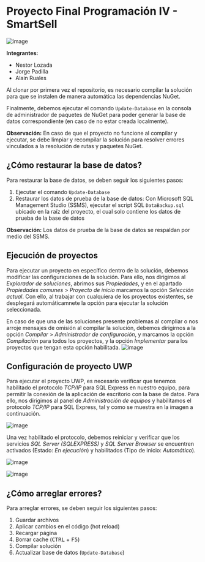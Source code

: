 # Proyecto Final Programación IV - SmartSell

![image](https://user-images.githubusercontent.com/58148764/140632035-c247d70a-5a3a-456a-8a46-a17b6d91b466.png)

**Integrantes:**
- Nestor Lozada
- Jorge Padilla
- Alain Ruales

Al clonar por primera vez el repositorio, es necesario compilar la solución para que se instalen de manera automática las dependencias NuGet.
  
Finalmente, debemos ejecutar el comando `Update-Database` en la consola de administrador de paquetes de NuGet para poder generar la base de datos correspondiente (en caso de no estar creada localmente).

**Observación:** En caso de que el proyecto no funcione al compilar y ejecutar, se debe limpiar y recompilar la solución para resolver errores vinculados a la resolución de rutas y paquetes NuGet.

## ¿Cómo restaurar la base de datos?

Para restaurar la base de datos, se deben seguir los siguientes pasos:

1. Ejecutar el comando `Update-Database`
2. Restaurar los datos de prueba de la base de datos: Con Microsoft SQL Management Studio (SSMS), ejecutar el script SQL `DataBackup.sql` ubicado en la raíz del proyecto, el cual solo contiene los datos de prueba de la base de datos

**Observación:** Los datos de prueba de la base de datos se respaldan por medio del SSMS.

## Ejecución de proyectos

Para ejecutar un proyecto en específico dentro de la solución, debemos modificar las configuraciones de la solución. Para ello, nos dirigimos al *Explorador de soluciones*, abrimos sus *Propiedades*, y en el apartado *Propiedades comunes* > *Proyecto de inicio* marcamos la opción *Selección actual*. Con ello, al trabajar con cualquiera de los proyectos existentes, se desplegará automáticamnete la opción para ejecutar la solución seleccionada.

En caso de que una de las soluciones presente problemas al compliar o nos arroje mensajes de omisión al compilar la solución, debemos dirigirnos a la opción *Compilar* > *Administrador de configuración*, y marcamos la opción *Compilación* para todos los proyectos, y la opción *Implementar* para los proyectos que tengan esta opción habilitada.
![image](https://user-images.githubusercontent.com/58148764/142246833-9b991726-3535-4d7a-b989-7b689cdbf60b.png)

## Configuración de proyecto UWP

Para ejecutar el proyecto UWP, es necesario verificar que tenemos habilitado el protocolo *TCP/IP* para SQL Express en nuestro equipo, para permitir la conexión de la aplicación de escritorio con la base de datos. Para ello, nos dirigimos al panel de *Administración de equipos* y habilitamos el protocolo *TCP/IP* para SQL Express, tal y como se muestra en la imagen a continuación.

![image](https://user-images.githubusercontent.com/58148764/142556391-0747bede-8b83-4b48-bf08-e55073df1723.png)

Una vez habilitado el protocolo, debemos reiniciar y verificar que los servicios *SQL Server (SQLEXPRESS)* y *SQL Server Browser* se encuentren activados (Estado: *En ejecución*) y habilitados (Tipo de inicio: *Automático*).

![image](https://user-images.githubusercontent.com/58148764/142557227-82344092-ac6f-44f8-b7bc-e2edeb0fb9d6.png)

![image](https://user-images.githubusercontent.com/58148764/142557377-1dc89393-4562-418a-bc40-c303cf813a3c.png)

## ¿Cómo arreglar errores?

Para arreglar errores, se deben seguir los siguientes pasos:

1. Guardar archivos
2. Aplicar cambios en el código (hot reload)
3. Recargar página
4. Borrar cache (<kbd>CTRL</kbd> + <kbd>F5</kbd>)
5. Compilar solución
6. Actualizar base de datos (`Update-Database`)
